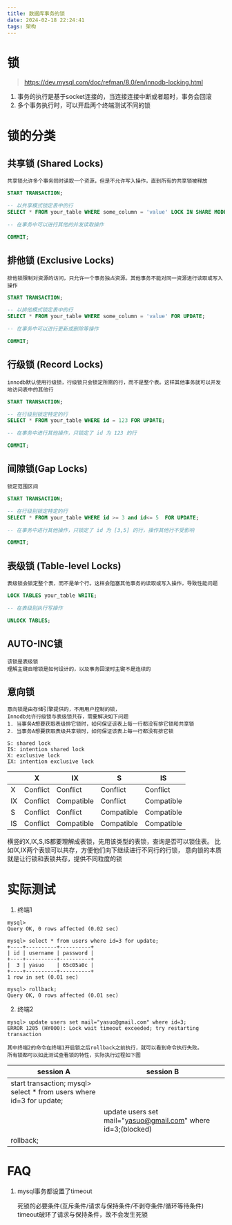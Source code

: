 ```yaml
---
title: 数据库事务的锁
date: 2024-02-18 22:24:41
tags: 架构
---
```


# 锁

> https://dev.mysql.com/doc/refman/8.0/en/innodb-locking.html

1. 事务的执行是基于socket连接的，当连接连接中断或者超时，事务会回滚
2. 多个事务执行时，可以开启两个终端测试不同的锁

# 锁的分类

## 共享锁 (Shared Locks)

	共享锁允许多个事务同时读取一个资源，但是不允许写入操作，直到所有的共享锁被释放

```sql
START TRANSACTION;

-- 以共享模式锁定表中的行
SELECT * FROM your_table WHERE some_column = 'value' LOCK IN SHARE MODE;

-- 在事务中可以进行其他的并发读取操作

COMMIT;
```

## 排他锁 (Exclusive Locks)

	排他锁限制对资源的访问，只允许一个事务独占资源。其他事务不能对同一资源进行读取或写入操作

```sql
START TRANSACTION;

-- 以排他模式锁定表中的行
SELECT * FROM your_table WHERE some_column = 'value' FOR UPDATE;

-- 在事务中可以进行更新或删除等操作

COMMIT;
```

## 行级锁 (Record Locks)

	innodb默认使用行级锁，行级锁只会锁定所需的行，而不是整个表。这样其他事务就可以并发地访问表中的其他行
```sql
START TRANSACTION;

-- 在行级别锁定特定的行
SELECT * FROM your_table WHERE id = 123 FOR UPDATE;

-- 在事务中进行其他操作，只锁定了 id 为 123 的行

COMMIT;
```

## 间隙锁(Gap Locks)

	锁定范围区间
```sql
START TRANSACTION;

-- 在行级别锁定特定的行
SELECT * FROM your_table WHERE id >= 3 and id<= 5  FOR UPDATE;

-- 在事务中进行其他操作，只锁定了 id 为 [3,5] 的行，操作其他行不受影响

COMMIT;
```


## 表级锁 (Table-level Locks)

	表级锁会锁定整个表，而不是单个行。这样会阻塞其他事务的读取或写入操作，导致性能问题
```sql
LOCK TABLES your_table WRITE;

-- 在表级别执行写操作

UNLOCK TABLES;

```

## AUTO-INC锁

	该锁是表级锁
	理解主键自增锁是如何设计的，以及事务回滚时主键不是连续的

## 意向锁

	意向锁是由存储引擎提供的，不用用户控制的锁，
	Innodb允许行级锁与表级锁共存，需要解决如下问题
	1. 当事务A想要获取表级排它锁时，如何保证该表上每一行都没有排它锁和共享锁
	2. 当事务A想要获取表级共享锁时，如何保证该表上每一行都没有排它锁

	S: shared lock
	IS: intention shared lock
	X: exclusive lock
	IX: intention exclusive lock

||X|IX|S|IS|
|---|---|---|---|---|
|X|Conflict|Conflict|Conflict|Conflict|
|IX|Conflict|Compatible|Conflict|Compatible|
|S|Conflict|Conflict|Compatible|Compatible|
|IS|Conflict|Compatible|Compatible|Compatible|

横竖的X,IX,S,IS都要理解成表锁，先用该类型的表锁，查询是否可以锁住表。
比如IX,IX两个表锁可以共存，方便他们向下继续进行不同行的行锁，
意向锁的本质就是让行锁和表锁共存，提供不同粒度的锁

# 实际测试

1. 终端1
```shell
mysql>
Query OK, 0 rows affected (0.02 sec)

mysql> select * from users where id=3 for update;
+----+----------+----------+
| id | username | password |
+----+----------+----------+
|  3 | yasuo    | 65c05a0c |
+----+----------+----------+
1 row in set (0.01 sec)

mysql> rollback;
Query OK, 0 rows affected (0.01 sec)
```

2. 终端2
```shell
mysql> update users set mail="yasuo@gmail.com" where id=3;
ERROR 1205 (HY000): Lock wait timeout exceeded; try restarting transaction
```

	其中终端2的命令在终端1开启锁之后rollback之前执行，就可以看到命令执行失败。
	所有锁都可以如此测试查看锁的特性，实际执行过程如下图
|session A|session B|
|---|---|
|start transaction; mysql> select * from users where id=3 for update;||
||update users set mail="yasuo@gmail.com" where id=3;(blocked)|
|rollback;||

# FAQ

1. mysql事务都设置了timeout

	死锁的必要条件(互斥条件/请求与保持条件/不剥夺条件/循环等待条件)
	timeout破环了请求与保持条件，故不会发生死锁